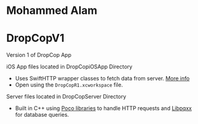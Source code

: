 # Mohammed Alam 

# DropCopV1
Version 1 of DropCop App

iOS App files located in DropCopiOSApp Directory
- Uses SwiftHTTP wrapper classes to fetch data from server. [More info](https://github.com/daltoniam/SwiftHTTP)
- Open using the `DropCopR1.xcworkspace` file. 

Server files located in DropCopServer Directory
- Built in C++ using [Poco libraries](http://pocoproject.org/) to handle HTTP requests and [Libpqxx](http://pqxx.org/development/libpqxx/) for database queries. 
